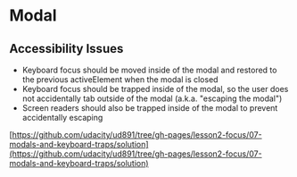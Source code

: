 # Modal

## Accessibility Issues

-   Keyboard focus should be moved inside of the modal and restored to the previous activeElement when the modal is closed
-   Keyboard focus should be trapped inside of the modal, so the user does not accidentally tab outside of the modal (a.k.a. "escaping the modal")
-   Screen readers should also be trapped inside of the modal to prevent accidentally escaping

[https://github.com/udacity/ud891/tree/gh-pages/lesson2-focus/07-modals-and-keyboard-traps/solution](https://github.com/udacity/ud891/tree/gh-pages/lesson2-focus/07-modals-and-keyboard-traps/solution)
<!--stackedit_data:
eyJoaXN0b3J5IjpbMTU3Nzc3Mjk5NSwyMTQyNjc4ODA4XX0=
-->